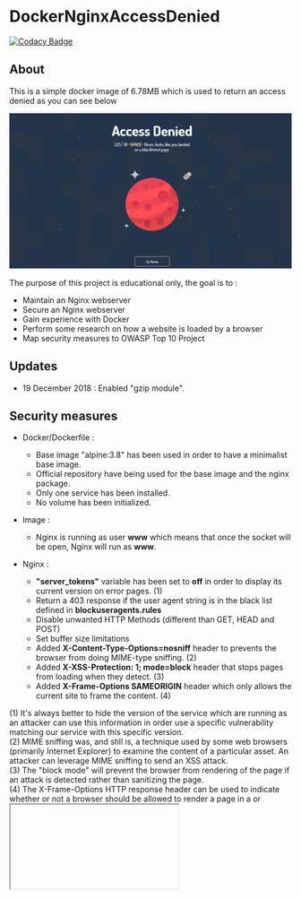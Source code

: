# DockerNginxAccessDenied

[![Codacy Badge](https://api.codacy.com/project/badge/Grade/453af97d3dce4cef8bf6b1d485639126)](https://app.codacy.com/app/tdefise/Docker_NginxAccessDenied?utm_source=github.com&utm_medium=referral&utm_content=tdefise/Docker_NginxAccessDenied&utm_campaign=Badge_Grade_Dashboard)

## About
This is a simple docker image of 6.78MB which is used to return an access denied as you can see below

![webpage](img/webpage.png)

The purpose of this project is educational only, the goal is to :
 - Maintain an Nginx webserver
 - Secure an Nginx webserver
 - Gain experience with Docker
 - Perform some research on how a website is loaded by a browser
 - Map security measures to OWASP Top 10 Project

## Updates
 - 19 December 2018 : Enabled "gzip module". 

## Security measures
 - Docker/Dockerfile :
   - Base image "alpine:3.8" has been used in order to have a minimalist base image.
   - Official repository have being used for the base image and the nginx package.
   - Only one service has been installed.
   - No volume has been initialized.
  
 - Image :
   - Nginx is running as user **www** which means that once the socket will be open, Nginx will run as **www**.

 - Nginx : 
   - **"server_tokens"** variable has been set to **off** in order to display its current version on error pages. (1)
   - Return a 403 response if the user agent string is in the black list defined in **blockuseragents.rules**
   - Disable unwanted HTTP Methods (different than GET, HEAD and POST)
   - Set buffer size limitations 
   - Added **X-Content-Type-Options=nosniff** header to prevents the browser from doing MIME-type sniffing. (2) 
   - Added **X-XSS-Protection: 1; mode=block** header that stops pages from loading when they detect. (3)
   - Added **X-Frame-Options SAMEORIGIN** header which only allows the current site to frame the content. (4)
 
(1) It's always better to hide the version of the service which are running as an attacker can use this information in order use a specific vulnerability matching our service with this specific version.  
(2) MIME sniffing was, and still is, a technique used by some web browsers (primarily Internet Explorer) to examine the content of a particular asset. An attacker can leverage MIME sniffing to send an XSS attack.  
(3) The "block mode" will prevent the browser from rendering of the page if an attack is detected rather than sanitizing the page.  
(4) The X-Frame-Options HTTP response header can be used to indicate whether or not a browser should be allowed to render a page in a <frame> or <iframe>. Sites can use this to avoid Clickjacking attacks, by ensuring that their content is not embedded into other sites. 

## To Do 
 - Add Signed certificated by Let's Encrypt
 - Add HTTP2 support

## Mention
Thanks to : 

 - @[hellochad](https://codepen.io/hellochad/) for his [Lost in Space Error Page](https://codepen.io/hellochad/pen/weMpgE)
 - @[digitalocean](https://github.com/digitalocean/) for their tutorial : [How To Add the gzip Module to Nginx on Ubuntu 14.04](https://www.digitalocean.com/community/tutorials/how-to-add-the-gzip-module-to-nginx-on-ubuntu-14-04)

